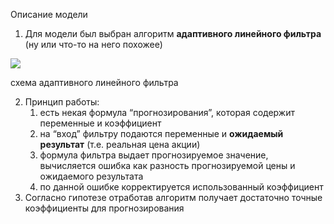 ﻿Описание модели

1) Для модели был выбран алгоритм **адаптивного линейного фильтра** (ну или что-то на него похожее)

![](Aspose.Words.a6efe713-91e5-40d8-93e3-ccd1d5b950c1.001.png)

схема адаптивного линейного фильтра

2) Принцип работы:
   1. есть некая формула “прогнозирования”, которая содержит переменные и коэффициент
   1. на “вход” фильтру подаются переменные и **ожидаемый результат** (т.е. реальная цена акции)
   1. формула фильтра выдает прогнозируемое значение, вычисляется ошибка как разность прогнозируемой цены и ожидаемого результата
   1. по данной ошибке корректируется использованный коэффициент
2) Согласно гипотезе отработав алгоритм получает достаточно точные коэффициенты для прогнозирования

